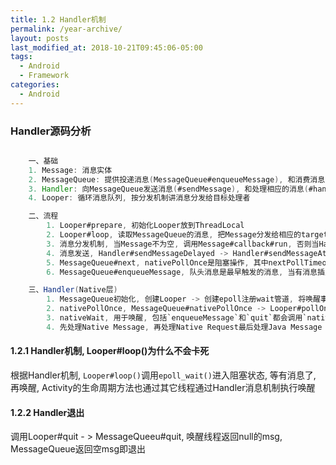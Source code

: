 ```yaml
---
title: 1.2 Handler机制
permalink: /year-archive/
layout: posts
last_modified_at: 2018-10-21T09:45:06-05:00
tags:
  - Android
  - Framework
categories:
  - Android
---
```


### Handler源码分析

```java

    一、基础
    1. Message: 消息实体
    2. MessageQueue: 提供投递消息(MessageQueue#enqueueMessage), 和消费消息(MessageQueue#next)
    3. Handler: 向MessageQueue发送消息(#sendMessage), 和处理相应的消息(#handleMessage)
    4. Looper: 循环消息队列, 按分发机制讲消息分发给目标处理者

    二、流程
        1. Looper#prepare, 初始化Looper放到ThreadLocal
        2. Looper#loop, 读取MessageQueue的消息, 把Message分发给相应的target, 把消息放回消息池, 以便复用
        3. 消息分发机制, 当Message不为空, 调用Message#callback#run, 否则当Handler#mCallback不为空, 回调方法mCallback#handleMessage, 否则调用Handler#handleMessage
        4. 消息发送, Handler#sendMessageDelayed -> Handler#sendMessageAtTime -> Message#queueMessage
        5. MessageQueue#next, nativePollOnce是阻塞操作, 其中nextPollTimeoutMills代表下一个消息到来需要等待的时长, 当nativePollOnce返回时, next()从mMessage中提取一条消息
        6. MessageQueue#enqueueMessage, 队头消息是最早触发的消息, 当有消息插入时, 会从队列头开始遍历, 直到找到消息合适插入位置, 确保消息的时间顺序

    三、Handler(Native层)
        1. MessageQueue初始化, 创建Looper -> 创建epoll注册wait管道, 将唤醒事件(mWakeEventFd)添加到epoll实例, epoll_create/epoll_ctl
        2. nativePollOnce, MessageQueue#nativePollOnce -> Looper#pollOnce -> Looper#pollInner -> epoll_wait; 1. 调用epoll_wait阻塞方法, 用于等待事件发生或者超时, 2. epoll_wait返回: POOL_ERROR, 发生错误, 直接跳转到Done; POLL_TIMEOUT, 超时跳转到Done; 检测到管道有事件， (1)如果是管道读端产生事件, 则直接读取管道的数据, (2)如果是其它事件, 则处理request并生成response, push到response数组
        3. nativeWait, 用于唤醒, 包括`enqueueMessage`和`quit`都会调用`nativeWake`, 向管道写入字符
        4. 先处理Native Message, 再处理Native Request最后处理Java Message

```
#### 1.2.1 Handler机制, Looper#loop()为什么不会卡死
根据Handler机制, `Looper#loop()`调用`epoll_wait()`进入阻塞状态, 等有消息了, 再唤醒, Activity的生命周期方法也通过其它线程通过Handler消息机制执行唤醒

#### 1.2.2 Handler退出
调用Looper#quit - > MessageQueeu#quit, 唤醒线程返回null的msg, MessageQueue返回空msg即退出
